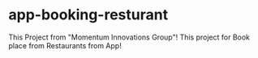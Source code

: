 # app-booking-resturant
This Project from "Momentum Innovations Group"! This project for Book  place from Restaurants from App!  
